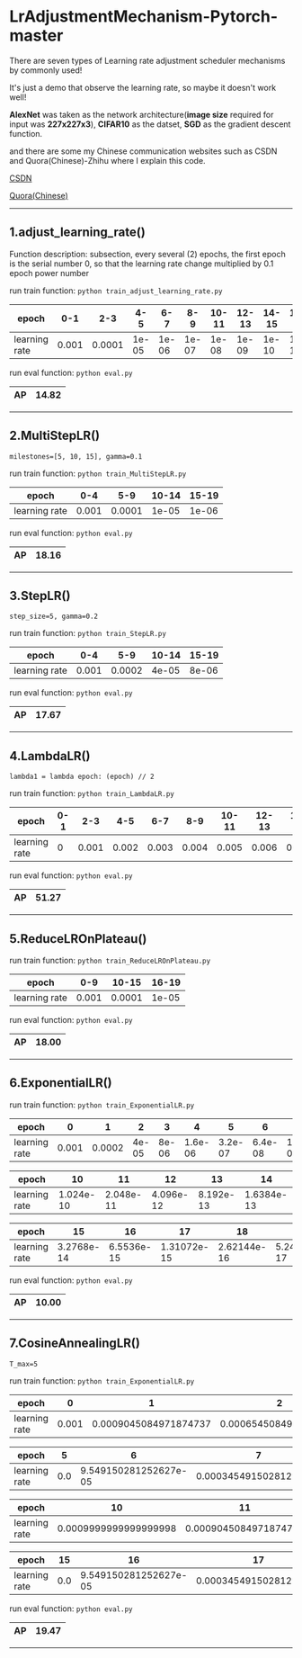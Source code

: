 # LrAdjustmentMechanism-Pytorch-master

There are seven types of Learning rate adjustment scheduler mechanisms by commonly used!

It's just a demo that observe the learning rate, so maybe it doesn't work well! 

**AlexNet** was taken as the network architecture(**image size** required for input was **227x227x3**), **CIFAR10** as the datset, **SGD** as the gradient descent function.

and there are some my Chinese communication websites such as CSDN and Quora(Chinese)-Zhihu where I explain this code.

[CSDN](https://blog.csdn.net/XiaoyYidiaodiao/article/details/124678206?spm=1001.2014.3001.5501)

[Quora(Chinese)](https://zhuanlan.zhihu.com/p/511964712)

---

## 1.adjust_learning_rate()

Function description: subsection, every several (2) epochs, the first epoch is the serial number 0, so that the learning rate change multiplied by 0.1 epoch power number

run train function: `python train_adjust_learning_rate.py`

|     epoch   |  0-1  |  2-3  |  4-5  |   6-7 |   8-9   |   10-11   |  12-13  |  14-15 |  16-17  | 18-19 |
|-------------|-------|-------|-------|-------|---------|-----------|---------|--------|---------|-------|
|learning rate| 0.001 | 0.0001| 1e-05 | 1e-06 |  1e-07  |   1e-08   |  1e-09  |  1e-10 |  1e-11  | 1e-12 |


run eval function: `python eval.py`

|  AP |  14.82  |
|-----|---------|

---

## 2.MultiStepLR()

`milestones=[5, 10, 15], gamma=0.1`

run train function: `python train_MultiStepLR.py`

|     epoch   |  0-4  |  5-9  |  10-14  |  15-19 | 
|-------------|-------|-------|---------|--------|
|learning rate| 0.001 | 0.0001|  1e-05  |  1e-06 |

run eval function: `python eval.py`

|  AP |  18.16  |
|-----|---------|

---

## 3.StepLR()

`step_size=5, gamma=0.2`

run train function: `python train_StepLR.py`

|     epoch   |  0-4  |  5-9  |  10-14  |  15-19 | 
|-------------|-------|-------|---------|--------|
|learning rate| 0.001 | 0.0002|  4e-05  |  8e-06 |

run eval function: `python eval.py`

|  AP |  17.67  |
|-----|---------|

---

## 4.LambdaLR() 

`lambda1 = lambda epoch: (epoch) // 2`

run train function: `python train_LambdaLR.py`

|     epoch   |  0-1  |  2-3  |  4-5  |   6-7 |   8-9   |   10-11   |  12-13  |  14-15 |  16-17  | 18-19 |
|-------------|-------|-------|-------|-------|---------|-----------|---------|--------|---------|-------|
|learning rate|   0   | 0.001 | 0.002 | 0.003 |  0.004  |   0.005   |  0.006  |  0.007 |  0.008  | 0.009 |

run eval function: `python eval.py`

|  AP |  51.27  |
|-----|---------|

---

## 5.ReduceLROnPlateau()

run train function: `python train_ReduceLROnPlateau.py`

|     epoch   |   0-9  | 10-15  | 16-19  |
|-------------|--------|--------|--------|
|learning rate| 0.001  | 0.0001 |  1e-05 |

run eval function: `python eval.py`

|  AP |  18.00  |
|-----|---------|

---

## 6.ExponentialLR()

run train function: `python train_ExponentialLR.py`


|     epoch   |   0   |   1    |   2   |   3   |     4     |     5     |     6    |     7    |      8     |     9    |
|-------------|-------|--------|-------|-------|-----------|-----------|----------|----------|------------|----------|
|learning rate| 0.001 | 0.0002 | 4e-05 | 8e-06 |  1.6e-06  |  3.2e-07  |  6.4e-08 | 1.28e-08 |  2.56e-09  | 5.12e-10 |


|     epoch   |     10    |      11     |     12    |     13    |      14      | 
|-------------|-----------|-------------|-----------|-----------|--------------|
|learning rate| 1.024e-10 |  2.048e-11  | 4.096e-12 | 8.192e-13 |  1.6384e-13  |


 |     epoch   |       15     |     16      |      17     |       18      |      19     |
 |-------------|--------------|-------------|-------------|---------------|-------------|
 |learning rate|  3.2768e-14  |  6.5536e-15 | 1.31072e-15 |  2.62144e-16  | 5.24288e-17 |


run eval function: `python eval.py`

|  AP |  10.00  |
|-----|---------|

---

## 7.CosineAnnealingLR()

`T_max=5`

run train function: `python train_ExponentialLR.py`


|     epoch   |   0   |           1           |           2           |             3          |         4             | 
|-------------|-------|-----------------------|-----------------------|------------------------|-----------------------|
|learning rate| 0.001 | 0.0009045084971874737 | 0.0006545084971874737 | 0.00034549150281252633 | 9.549150281252633e-05 |




|     epoch   |     5     |           6           |            7           |           8           |            9          |
|-------------|-----------|-----------------------|------------------------|-----------------------|-----------------------|
|learning rate|   0.0     | 9.549150281252627e-05 | 0.00034549150281252617 | 0.0006545084971874735 | 0.0009045084971874735 |


|     epoch   |     10                  |           11           |            12           |           13           |            14          |
|-------------|-------------------------|------------------------|-------------------------|------------------------|------------------------|
|learning rate|  0.0009999999999999998  | 0.0009045084971874739  | 0.0006545084971874736   | 0.00034549150281252633 | 9.549150281252635e-05  |


|     epoch   |   15   |           16           |           17           |           18           |            19           |
|-------------|--------|------------------------|------------------------|------------------------|-------------------------|
|learning rate|   0.0  | 9.549150281252627e-05  | 0.00034549150281252617 |  0.0006545084971874743 |  0.0009045084971874746  |

run eval function: `python eval.py`

|  AP |  19.47  |
|-----|---------|

---



